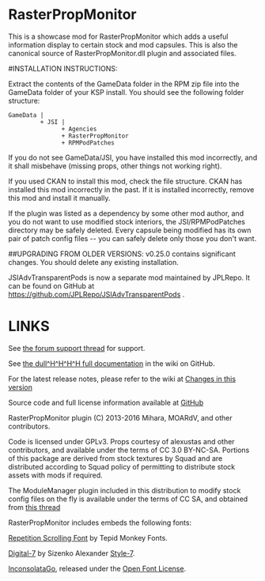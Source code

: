 # RasterPropMonitor

This is a showcase mod for RasterPropMonitor which adds a useful information display to certain stock and mod capsules. This is also the canonical source of RasterPropMonitor.dll plugin and associated files.

#INSTALLATION INSTRUCTIONS:

Extract the contents of the GameData folder in the RPM zip file into the GameData folder of your KSP install.  You should see the following folder structure:

```
GameData |
         + JSI |
               + Agencies
               + RasterPropMonitor
               + RPMPodPatches
```

If you do not see GameData/JSI, you have installed this mod incorrectly, and it shall misbehave (missing props, other things not working right).

If you used CKAN to install this mod, check the file structure.  CKAN has installed this mod incorrectly in the past.  If it is installed incorrectly, remove this mod and install it manually.

If the plugin was listed as a dependency by some other mod author, and you do not want to use modified stock interiors, the JSI/RPMPodPatches directory may be safely deleted. Every capsule being modified has its own pair of patch config files -- you can safely delete only those you don't want.

##UPGRADING FROM OLDER VERSIONS:
v0.25.0 contains significant changes.  You should delete any existing installation.

JSIAdvTransparentPods is now a separate mod maintained by JPLRepo.  It can be found on GitHub at https://github.com/JPLRepo/JSIAdvTransparentPods .

# LINKS

See [the forum support thread](http://forum.kerbalspaceprogram.com/index.php?/topic/105821-105-rasterpropmonitor-still-putting-the-a-in-iva-v0240-10-november-2015/) for support.

See [the dull^H^H^H^H full documentation](https://github.com/Mihara/RasterPropMonitor/wiki) in the wiki on GitHub.

For the latest release notes, please refer to the wiki at
[Changes in this version](https://github.com/Mihara/RasterPropMonitor/wiki/Changes-in-this-version)

Source code and full license information available at
[GitHub](https://github.com/Mihara/RasterPropMonitor/)

RasterPropMonitor plugin (C) 2013-2016 Mihara, MOARdV, and other contributors.

Code is licensed under GPLv3. Props courtesy of alexustas and other contributors, and available under the terms of CC 3.0 BY-NC-SA. Portions of this package are derived from stock textures by Squad and are distributed according to Squad policy of permitting to distribute stock assets with mods if required.

The ModuleManager plugin included in this distribution to modify stock config files on the fly is available under the terms of CC SA, and obtained from [this thread](http://forum.kerbalspaceprogram.com/index.php?/topic/50533-105-module-manager-2618-january-17th-with-even-more-sha-and-less-bug/#comment-720814)

RasterPropMonitor includes embeds the following fonts:

[Repetition Scrolling Font](http://www.1001fonts.com/repetition-scrolling-font.html) by Tepid Monkey Fonts.

[Digital-7](http://www.fontspace.com/style-7/digital-7) by Sizenko Alexander [Style-7](http://www.styleseven.com).

[InconsolataGo](http://www.levien.com/type/myfonts/), released under the [Open Font License](http://scripts.sil.org/cms/scripts/page.php?site_id=nrsi&item_id=OFL&_sc=1).

